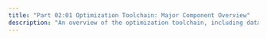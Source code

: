 ```yaml
---
title: "Part 02:01 Optimization Toolchain: Major Component Overview"
description: "An overview of the optimization toolchain, including data sources, glue languages, modeling langs/tools, solvers and optional user interfaces."
---
```


